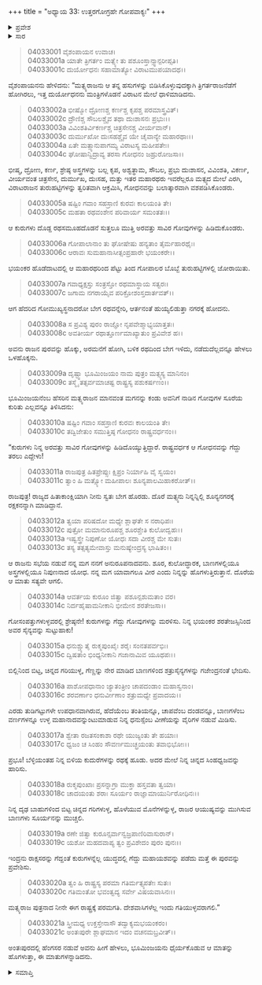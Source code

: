 +++
title = "ಅಧ್ಯಾಯ 33: ಉತ್ತರಗೋಗ್ರಹೇ ಗೋಪವಾಕ್ಯಃ"
+++

<details><summary>ಪ್ರವೇಶ</summary>


।।   ಓಂ ಓಂ ನಮೋ ನಾರಾಯಣಾಯ।।   ಶ್ರೀ ವೇದವ್ಯಾಸಾಯ ನಮಃ ।।

ಶ್ರೀ ಕೃಷ್ಣದ್ವೈಪಾಯನ ವೇದವ್ಯಾಸ ವಿರಚಿತ  

**ಶ್ರೀ ಮಹಾಭಾರತ**

**ವಿರಾಟ ಪರ್ವ**

**ಗೋಹರಣ ಪರ್ವ**

**ಅಧ್ಯಾಯ 33**

</details>


<details><summary>ಸಾರ</summary>

ಕೌರವರು ಉತ್ತರದಿಕ್ಕಿನಿಂದ ಬಂದು ವಿರಾಟನ ಗೋವುಗಳನ್ನು ಹಿಡಿದುದು (1-5). ಗೋಪಾಲಕನು ವಿಷಯವನ್ನು ಅರಮನೆಯ ಸ್ತ್ರೀಯರ ಮಧ್ಯದಲ್ಲಿದ್ದ ವಿರಾಟನ ಮಗ ಭೂಮಿಂಜಯನಿಗೆ ನಿವೇದಿಸುವುದು (6-21).

</details>


> 04033001 ವೈಶಂಪಾಯನ ಉವಾಚ।  
04033001a ಯಾತೇ ತ್ರಿಗರ್ತಂ ಮತ್ಸ್ಯೇ ತು ಪಶೂಂಸ್ತಾನ್ಸ್ವಾನ್ಪರೀಪ್ಸತಿ।  
04033001c ದುರ್ಯೋಧನಃ ಸಹಾಮಾತ್ಯೋ ವಿರಾಟಮುಪಯಾದಥ।।

ವೈಶಂಪಾಯನನು ಹೇಳಿದನು: “ಮತ್ಸ್ಯರಾಜನು ಆ ತನ್ನ ಹಸುಗಳನ್ನು ಬಿಡಿಸಿಕೊಳ್ಳುವುದಕ್ಕಾಗಿ ತ್ರಿಗರ್ತರಾಜನೆಡೆಗೆ ಹೋಗಿರಲು, ಇತ್ತ ದುರ್ಯೋಧನನು ಮಂತ್ರಿಗಳೊಡನೆ ವಿರಾಟನ ಮೇಲೆ ಧಾಳಿಮಾಡಿದನು.

> 04033002a ಭೀಷ್ಮೋ ದ್ರೋಣಶ್ಚ ಕರ್ಣಶ್ಚ ಕೃಪಶ್ಚ ಪರಮಾಸ್ತ್ರವಿತ್।  
04033002c ದ್ರೌಣಿಶ್ಚ ಸೌಬಲಶ್ಚೈವ ತಥಾ ದುಃಶಾಸನಃ ಪ್ರಭುಃ।।  
04033003a ವಿವಿಂಶತಿರ್ವಿಕರ್ಣಶ್ಚ ಚಿತ್ರಸೇನಶ್ಚ ವೀರ್ಯವಾನ್।  
04033003c ದುರ್ಮುಖೋ ದುಃಸಹಶ್ಚೈವ ಯೇ ಚೈವಾನ್ಯೇ ಮಹಾರಥಾಃ।।  
04033004a ಏತೇ ಮತ್ಸ್ಯಾನುಪಾಗಮ್ಯ ವಿರಾಟಸ್ಯ ಮಹೀಪತೇಃ।  
04033004c ಘೋಷಾನ್ವಿದ್ರಾವ್ಯ ತರಸಾ ಗೋಧನಂ ಜಹ್ರುರೋಜಸಾ।।

ಭೀಷ್ಮ, ದ್ರೋಣ, ಕರ್ಣ, ಶ್ರೇಷ್ಠ ಅಸ್ತ್ರಗಳನ್ನು ಬಲ್ಲ ಕೃಪ, ಅಶ್ವತ್ಥಾಮ, ಸೌಬಲ, ಪ್ರಭು ದುಃಶಾಸನ, ವಿವಿಂಶತಿ, ವಿಕರ್ಣ, ವೀರ್ಯವಂತ ಚಿತ್ರಸೇನ, ದುರ್ಮುಖ, ದುಃಸಹ, ಮತ್ತು ಇತರ ಮಹಾರಥರು ಇವರೆಲ್ಲರೂ ಮತ್ಸ್ಯದ ಮೇಲೆ ಎರಗಿ, ವಿರಾಟರಾಜನ ತುರುಹಟ್ಟಿಗಳನ್ನು ತ್ವರಿತವಾಗಿ ಆಕ್ರಮಿಸಿ, ಗೋಧನವನ್ನು ಬಲಾತ್ಕಾರವಾಗಿ ವಶಪಡಿಸಿಕೊಂಡರು.

> 04033005a ಷಷ್ಟಿಂ ಗವಾಂ ಸಹಸ್ರಾಣಿ ಕುರವಃ ಕಾಲಯಂತಿ ತೇ।  
04033005c ಮಹತಾ ರಥವಂಶೇನ ಪರಿವಾರ್ಯ ಸಮಂತತಃ।।

ಆ ಕುರುಗಳು ದೊಡ್ದ ರಥಸಮೂಹದೊಡನೆ ಸುತ್ತಲೂ ಮುತ್ತಿ ಅರವತ್ತು ಸಾವಿರ ಗೋವುಗಳನ್ನು ಹಿಡಿದುಕೊಂಡರು.

> 04033006a ಗೋಪಾಲಾನಾಂ ತು ಘೋಷೇಷು ಹನ್ಯತಾಂ ತೈರ್ಮಹಾರಥೈಃ।  
04033006c ಆರಾವಃ ಸುಮಹಾನಾಸೀತ್ಸಂಪ್ರಹಾರೇ ಭಯಂಕರೇ।।

ಭಯಂಕರ ಹೊಡೆದಾಟದಲ್ಲಿ ಆ ಮಹಾರಥರಿಂದ ಪೆಟ್ಟು ತಿಂದ ಗೋಪಾಲರ ಬೊಬ್ಬೆ ತುರುಹಟ್ಟಿಗಳಲ್ಲಿ ಜೋರಾಯಿತು.

> 04033007a ಗವಾಧ್ಯಕ್ಷಸ್ತು ಸಂತ್ರಸ್ತೋ ರಥಮಾಸ್ಥಾಯ ಸತ್ವರಃ।  
04033007c ಜಗಾಮ ನಗರಾಯೈವ ಪರಿಕ್ರೋಶಂಸ್ತದಾರ್ತವತ್।।

ಆಗ ಹೆದರಿದ ಗೋಮುಖ್ಯಸ್ಥನಾದರೋ ಬೇಗ ರಥವನ್ನೇರಿ, ಆರ್ತನಂತೆ ಹುಯ್ಯಲಿಡುತ್ತಾ ನಗರಕ್ಕೆ ಹೋದನು.

> 04033008a ಸ ಪ್ರವಿಶ್ಯ ಪುರಂ ರಾಜ್ಞೋ ನೃಪವೇಶ್ಮಾಭ್ಯಯಾತ್ತತಃ।  
04033008c ಅವತೀರ್ಯ ರಥಾತ್ತೂರ್ಣಮಾಖ್ಯಾತುಂ ಪ್ರವಿವೇಶ ಹ।।

ಅವನು ರಾಜನ ಪುರವನ್ನು ಹೊಕ್ಕು, ಅರಮನೆಗೆ ಹೋಗಿ, ಬಳಿಕ ರಥದಿಂದ ಬೇಗ ಇಳಿದು, ನಡೆದುದೆಲ್ಲವನ್ನೂ ಹೇಳಲು ಒಳಹೊಕ್ಕನು.

> 04033009a ದೃಷ್ಟ್ವಾ ಭೂಮಿಂಜಯಂ ನಾಮ ಪುತ್ರಂ ಮತ್ಸ್ಯಸ್ಯ ಮಾನಿನಂ।   
04033009c ತಸ್ಮೈ ತತ್ಸರ್ವಮಾಚಷ್ಟ ರಾಷ್ಟ್ರಸ್ಯ ಪಶುಕರ್ಷಣಂ।।

ಭೂಮಿಂಜಯನೆಂಬ ಹೆಸರಿನ ಮತ್ಸ್ಯರಾಜನ ಮಾನವಂತ ಮಗನನ್ನು ಕಂಡು ಅವನಿಗೆ ನಾಡಿನ ಗೋವುಗಳ ಸೂರೆಯ ಕುರಿತು ಎಲ್ಲವನ್ನೂ ತಿಳಿಸಿದನು:

> 04033010a ಷಷ್ಟಿಂ ಗವಾಂ ಸಹಸ್ರಾಣಿ ಕುರವಃ ಕಾಲಯಂತಿ ತೇ।  
04033010c ತದ್ವಿಜೇತುಂ ಸಮುತ್ತಿಷ್ಠ ಗೋಧನಂ ರಾಷ್ಟ್ರವರ್ಧನಂ।।

“ಕುರುಗಳು ನಿನ್ನ ಅರವತ್ತು ಸಾವಿರ ಗೋವುಗಳನ್ನು ಹಿಡಿದೊಯ್ಯುತ್ತಿದ್ದಾರೆ. ರಾಷ್ಟ್ರವರ್ಧಕ ಆ ಗೋಧನವನ್ನು ಗೆದ್ದು ತರಲು ಎದ್ದೇಳು!

> 04033011a ರಾಜಪುತ್ರ ಹಿತಪ್ರೇಪ್ಸುಃ ಕ್ಷಿಪ್ರಂ ನಿರ್ಯಾಹಿ ವೈ ಸ್ವಯಂ।  
04033011c ತ್ವಾಂ ಹಿ ಮತ್ಸ್ಯೋ ಮಹೀಪಾಲಃ ಶೂನ್ಯಪಾಲಮಿಹಾಕರೋತ್।।

ರಾಜಪುತ್ರ! ರಾಜ್ಯದ ಹಿತಾಕಾಂಕ್ಷಿಯಾಗಿ ನೀನು ಸ್ವತಃ ಬೇಗ ಹೊರಡು. ದೊರೆ ಮತ್ಸ್ಯನು ನಿನ್ನನ್ನಿಲ್ಲಿ ಶೂನ್ಯನಗರಕ್ಕೆ ರಕ್ಷಕನನ್ನಾಗಿ ಮಾಡಿದ್ದಾನೆ.

> 04033012a ತ್ವಯಾ ಪರಿಷದೋ ಮಧ್ಯೇ ಶ್ಲಾಘತೇ ಸ ನರಾಧಿಪಃ।  
04033012c ಪುತ್ರೋ ಮಮಾನುರೂಪಶ್ಚ ಶೂರಶ್ಚೇತಿ ಕುಲೋದ್ವಹಃ।।  
04033013a ಇಷ್ವಸ್ತ್ರೇ ನಿಪುಣೋ ಯೋಧಃ ಸದಾ ವೀರಶ್ಚ ಮೇ ಸುತಃ।  
04033013c ತಸ್ಯ ತತ್ಸತ್ಯಮೇವಾಸ್ತು ಮನುಷ್ಯೇಂದ್ರಸ್ಯ ಭಾಷಿತಂ।।

ಆ ರಾಜನು ಸಭೆಯ ನಡುವೆ ನನ್ನ ಮಗ ನನಗೆ ಅನುರೂಪನಾದವನು. ಶೂರ, ಕುಲೋದ್ಧಾರಕ, ಬಾಣಗಳಲ್ಲಿಯೂ ಅಸ್ತ್ರಗಳಲ್ಲಿಯೂ ನಿಪುಣನಾದ ಯೋಧ. ನನ್ನ ಮಗ ಯಾವಾಗಲೂ ವೀರ ಎಂದು ನಿನ್ನನ್ನು ಹೊಗಳುತ್ತಿರುತ್ತಾನೆ. ದೊರೆಯ ಆ ಮಾತು ಸತ್ಯವೇ ಆಗಲಿ.

> 04033014a ಆವರ್ತಯ ಕುರೂಂ ಜಿತ್ವಾ ಪಶೂನ್ಪಶುಮತಾಂ ವರ।   
04033014c ನಿರ್ದಹೈಷಾಮನೀಕಾನಿ ಭೀಮೇನ ಶರತೇಜಸಾ।।

ಗೋಸಂಪತ್ತುಗಳುಳ್ಳವರಲ್ಲಿ ಶ್ರೇಷ್ಠನೇ! ಕುರುಗಳನ್ನು ಗೆದ್ದು ಗೋವುಗಳನ್ನು ಮರಳಿಸು. ನಿನ್ನ ಭಯಂಕರ ಶರತೇಜಸ್ಸಿನಿಂದ ಅವರ ಸೈನ್ಯವನ್ನು ಸುಟ್ಟುಹಾಕು!

> 04033015a ಧನುಶ್ಚ್ಯುತೈ ರುಕ್ಮಪುಂಖೈಃ ಶರೈಃ ಸಂನತಪರ್ವಭಿಃ।  
04033015c ದ್ವಿಷತಾಂ ಭಿಂಧ್ಯನೀಕಾನಿ ಗಜಾನಾಮಿವ ಯೂಥಪಃ।।

ಬಿಲ್ಲಿನಿಂದ ಬಿಟ್ಟ, ಚಿನ್ನದ ಗರಿಯುಳ್ಳ, ಗೆಣ್ಣನ್ನು ನೇರ ಮಾಡಿದ ಬಾಣಗಳಿಂದ ಶತ್ರುಸೈನ್ಯಗಳನ್ನು ಗಜೇಂದ್ರನಂತೆ ಭೇದಿಸು.

> 04033016a ಪಾಶೋಪಧಾನಾಂ ಜ್ಯಾತಂತ್ರೀಂ ಚಾಪದಂಡಾಂ ಮಹಾಸ್ವನಾಂ।  
04033016c ಶರವರ್ಣಾಂ ಧನುರ್ವೀಣಾಂ ಶತ್ರುಮಧ್ಯೇ ಪ್ರವಾದಯ।।

ಎರಡು ತುಡಿಗಟ್ಟುಗಳೇ ಉಪಧಾನವಾಗಿರುವ, ಹೆದೆಯೆಂಬ ತಂತಿಯನ್ನೂ, ಚಾಪವೆಂಬ ದಂಡವನ್ನೂ, ಬಾಣಗಳೆಂಬ ವರ್ಣಗಳನ್ನೂ ಉಳ್ಳ ಮಹಾನಾದವನ್ನುಂಟುಮಾಡುವ ನಿನ್ನ ಧನುಸ್ಸೆಂಬ ವೀಣೆಯನ್ನು ವೈರಿಗಳ ನಡುವೆ ಮಿಡಿಸು.

> 04033017a ಶ್ವೇತಾ ರಜತಸಂಕಾಶಾ ರಥೇ ಯುಜ್ಯಂತು ತೇ ಹಯಾಃ।   
04033017c ಧ್ವಜಂ ಚ ಸಿಂಹಂ ಸೌವರ್ಣಮುಚ್ಛ್ರಯಂತು ತವಾಭಿಭೋಃ।।

ಪ್ರಭೂ! ಬೆಳ್ಳಿಯಂತಹ ನಿನ್ನ ಬಿಳಿಯ ಕುದುರೆಗಳನ್ನು ರಥಕ್ಕೆ ಹೂಡು. ಅದರ ಮೇಲೆ ನಿನ್ನ ಚಿನ್ನದ ಸಿಂಹಧ್ವಜವನ್ನು ಹಾರಿಸು.

> 04033018a ರುಕ್ಮಪುಂಖಾಃ ಪ್ರಸನ್ನಾಗ್ರಾ ಮುಕ್ತಾ ಹಸ್ತವತಾ ತ್ವಯಾ।  
04033018c ಚಾದಯಂತು ಶರಾಃ ಸೂರ್ಯಂ ರಾಜ್ಞಾಮಾಯುರ್ನಿರೋಧಿನಃ।।

ನಿನ್ನ ದೃಢ ಬಾಹುಗಳಿಂದ ಬಿಟ್ಟ ಚಿನ್ನದ ಗರಿಗಳುಳ್ಳ, ಹೊಳೆಯುವ ಮೊನೆಗಳನ್ನುಳ್ಳ, ರಾಜರ ಆಯುಷ್ಯವನ್ನು ಮುಗಿಸುವ ಬಾಣಗಳು ಸೂರ್ಯನನ್ನು ಮುಚ್ಚಲಿ.

> 04033019a ರಣೇ ಜಿತ್ವಾ ಕುರೂನ್ಸರ್ವಾನ್ವಜ್ರಪಾಣಿರಿವಾಸುರಾನ್।  
04033019c ಯಶೋ ಮಹದವಾಪ್ಯ ತ್ವಂ ಪ್ರವಿಶೇದಂ ಪುರಂ ಪುನಃ।।

ಇಂದ್ರನು ರಾಕ್ಷಸರನ್ನು ಗೆದ್ದಂತೆ ಕುರುಗಳನ್ನೆಲ್ಲ ಯುದ್ಧದಲ್ಲಿ ಗೆದ್ದು ಮಹಾಯಶವನ್ನು ಪಡೆದು ಮತ್ತೆ ಈ ಪುರವನ್ನು ಪ್ರವೇಶಿಸು.

> 04033020a ತ್ವಂ ಹಿ ರಾಷ್ಟ್ರಸ್ಯ ಪರಮಾ ಗತಿರ್ಮತ್ಸ್ಯಪತೇಃ ಸುತಃ।  
04033020c ಗತಿಮಂತೋ ಭವಂತ್ವದ್ಯ ಸರ್ವೇ ವಿಷಯವಾಸಿನಃ।।

ಮತ್ಸ್ಯರಾಜ ಪುತ್ರನಾದ ನೀನೇ ಈಗ ರಾಷ್ಟ್ರಕ್ಕೆ ಪರಮಗತಿ. ದೇಶವಾಸಿಗಳೆಲ್ಲ ಇಂದು ಗತಿಯುಳ್ಳವರಾಗಲಿ.”

> 04033021a ಸ್ತ್ರೀಮಧ್ಯ ಉಕ್ತಸ್ತೇನಾಸೌ ತದ್ವಾಕ್ಯಮಭಯಂಕರಂ।  
04033021c ಅಂತಃಪುರೇ ಶ್ಲಾಘಮಾನ ಇದಂ ವಚನಮಬ್ರವೀತ್।।

ಅಂತಃಪುರದಲ್ಲಿ ಹೆಂಗಸರ ನಡುವೆ ಅವನು ಹೀಗೆ ಹೇಳಲು, ಭೂಮಿಂಜಯನು ಧೈರ್ಯಕೊಡುವ ಆ ಮಾತನ್ನು ಹೊಗಳುತ್ತಾ, ಈ ಮಾತುಗಳನ್ನಾಡಿದನು.


<details><summary>ಸಮಾಪ್ತಿ</summary>


ಇತಿ ಶ್ರೀ ಮಹಾಭಾರತೇ ವಿರಾಟ ಪರ್ವಣಿ ಗೋಹರಣ ಪರ್ವಣಿ ಉತ್ತರಗೋಗ್ರಹೇ ಗೋಪವಾಕ್ಯೇ ತ್ರಯಸ್ತ್ರಿಂಶೋಽಧ್ಯಾಯಃ।  
ಇದು ಶ್ರೀ ಮಹಾಭಾರತದಲ್ಲಿ ವಿರಾಟ ಪರ್ವದಲ್ಲಿ ಗೋಹರಣ ಪರ್ವದಲ್ಲಿ ಉತ್ತರಗೋಗ್ರಹದಲ್ಲಿ ಗೋಪವಾಕ್ಯದಲ್ಲಿ ಮೂವತ್ಮೂರನೆಯ ಅಧ್ಯಾಯವು.



</details>
